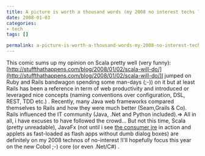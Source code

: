 ```yaml
--- 
title: A picture is worth a thousand words (my 2008 no interest techs list)
date: 2008-01-03
categories: 
- tech
tags: []

permalink: a-picture-is-worth-a-thousand-words-my-2008-no-interest-techs-list
---
```

This comic sums up my opinion on Scala pretty well (very funny):[http://stuffthathappens.com/blog/2008/01/02/scala-will-do/](http://stuffthathappens.com/blog/2008/01/02/scala-will-do/)I jumped on Ruby and Rails bandwagon spending some man-days (;-)) on it but at least Rails has been a reference in term of web productivity and introduced or leveraged nice concepts (naming conventions over configuration, DSL, REST, TDD etc.) . Recently, many Java web frameworks compared themselves to Rails and how they were much better (Seam,Grails &amp; Co). Rails influenced the IT community (Java, .Net and Python included).=&gt; All in all, i have excuses to have followed the crowd...  But not this time, Scala (pretty unreadable), JavaFx (not until i see [the consumer jre](http://weblogs.java.net/blog/chet/archive/2007/05/consumer_jre_le.html) in action and applets as fast-loaded as flash apps without dumb dialog boxes) are definitely on my 2008 technos of no-interest !I'll hopefully focus this year on the new Cobol ;-) core (or even .Net/C#) .
